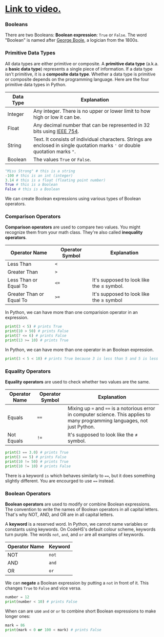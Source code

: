 # [Link to video.]()

### Booleans

There are two Booleans: **Boolean expression**: `True` or `False`. The word "Boolean" is named after [George Boole](https://en.wikipedia.org/wiki/George_Boole), a logician from the 1800s.

### Primitive Data Types

All data types are either primitive or composite. A **primitive data type** (a.k.a. a **basic data type**) represents a single piece of information. If a data type isn't primitive, it is a **composite data type**. Whether a data type is primitive or composite depends on the programming language. Here are the four primitive data types in Python.

| Data Type | Explanation |
| --- | --- |
| Integer | Any integer. There is no upper or lower limit to how high or low it can be. |
| Float | Any decimal number that can be represented in 32 bits using [IEEE 754](https://en.wikipedia.org/wiki/Single-precision_floating-point_format#IEEE_754_single-precision_binary_floating-point_format:_binary32). 
| String  | Text.  It consists of individual characters. Strings are enclosed in single quotation marks `'` or double quotation marks `"`. |
| Boolean   | The values `True` or `False`. |

```python
"Miss Strong" # this is a string
-100 # this is an int (integer)
3.14 # this is a float (floating point number)
True # this is a Boolean
False # this is a Boolean
```

We can create Boolean expressions using various types of Boolean operators. 

### Comparison Operators 

**Comparison operators** are used to compare two values. You might recognize them from your math class. They're also called **inequality operators**.

| Operator Name | Operator Symbol | Explanation |
| --- | --- | --- |
| Less Than | `<` | |
| Greater Than | `>` | | 
| Less Than or Equal To | `<=` | It's supposed to look like the ≤ symbol. |
| Greater Than or Equal To | `>=` | It's supposed to look like the ≥ symbol |

In Python, we can have more than one comparision operator in an expression.

```python
print(3 < 5) # prints True
print(10 > 50) # prints False
print(7 <= 6) # prints False
print(13 >= 10) # prints True
```

In Python, we can have more than one operator in an Boolean expression.

```python
print(3 < 5 < 10) # prints True because 3 is less than 5 and 5 is less than 10
```

### Equality Operators

**Equality operators** are used to check whether two values are the same.

| Operator Name | Operator Symbol | Explanation |
| --- | --- | --- |
| Equals | `==` | Mixing up `=` and `==` is a notorious error in computer science. This applies to many programming languages, not just Python. |
| Not Equals | `!=` | It's supposed to look like the ≠ symbol.  |

```python
print(3 == 3.0) # prints True
print(3 == 5) # prints False
print(10 != 50) # prints True
print(10 != 10) # prints False
```

There is a keyword `is` which behaves similarly to `==`, but it does something slightly different. You are encourged to use `==` instead. 

### Boolean Operators

**Boolean operators** are used to modify or combine Boolean expressions. The convention to write the names of Boolean operators in all capital letters. That's why NOT, AND, and OR are in all capital letters.

A **keyword** is a reserved word. In Python, we cannot name variables or constants using keywords. On CodeHS's default colour scheme, keywords turn purple. The words `not`, `and`, and `or` are all examples of keywords.

| Operator Name | Keyword |
| --- | --- |
| NOT | `not` |
| AND | `and` |
| OR | `or` |

We can **negate** a Boolean expression by putting a `not` in front of it. This changes `True` to `False` and vice versa.

```python
number = 12
print(number < 10) # prints False
```

When can are use `and` or `or` to combine short Boolean expressions to make longer ones:

```python
mark = 86
print(mark < 0 or 100 < mark) # prints False
```
